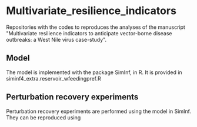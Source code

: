 # Multivariate_resilience_indicators

Repositories with the codes to reproduces the analyses of the manuscript "Multivariate resilience indicators to anticipate vector-borne disease outbreaks: a West Nile virus case-study".

## Model
The model is implemented with the package SimInf, in R. It is provided in siminf4_extra.reservoir_wfeedingpref.R

## Perturbation recovery experiments
Perturbation recovery experiments are performed using the model in SimInf. They can be reproduced using 


